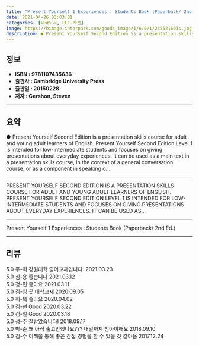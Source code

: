 ```yaml
---
title: "Present Yourself 1 Experiences : Students Book (Paperback/ 2nd Ed.)"
date: 2021-04-26 03:03:01
categories: [외국도서, ELT-사전]
image: https://bimage.interpark.com/goods_image/1/6/0/1/235521601s.jpg
description: ● Present Yourself Second Edition is a presentation skills course for adult and young adult learners of English. Present Yourself Second Edition Level 1 is int
---
```


## **정보**

- **ISBN : 9781107435636**
- **출판사 : Cambridge University Press**
- **출판일 : 20150228**
- **저자 : Gershon, Steven**

------



## **요약**

●  Present Yourself Second Edition is a presentation skills course for adult and young adult learners of English. Present Yourself Second Edition Level 1 is intended for low-intermediate students and focuses on giving presentations about everyday experiences. It can be used as a main text in a presentation skills course, in the context of a general conversation course, or as a component in speaking o...

------

PRESENT YOURSELF SECOND EDITION IS A PRESENTATION SKILLS COURSE FOR ADULT AND YOUNG ADULT LEARNERS OF ENGLISH. PRESENT YOURSELF SECOND EDITION LEVEL 1 IS INTENDED FOR LOW-INTERMEDIATE STUDENTS AND FOCUSES ON GIVING PRESENTATIONS ABOUT EVERYDAY EXPERIENCES. IT CAN BE USED AS... 

------


Present Yourself 1 Experiences : Students Book (Paperback/ 2nd Ed.) 

------


## **리뷰** 

5.0 주-희 강원대학 영어교재입니다. 2021.03.23 <br/>5.0 심-용 좋습니다 2021.03.12 <br/>5.0 정-민 좋아요  2021.03.11 <br/>5.0 김-임 굿  대학교재 2020.09.05 <br/>5.0 허-복 좋아요 2020.04.02 <br/>5.0 김-현 Good 2020.03.22 <br/>5.0 김-철 Good 2020.03.18 <br/>5.0 성-주 잘받았습니다! 2018.09.17 <br/>5.0 박-순 왜 아직 출고안했나요??? 내일까지 받아야해요 2018.09.10 <br/>5.0 김-수 이책을 통해 좋은 간접 경험을 할 수 있을 것 같아욤 2017.12.24 <br/>